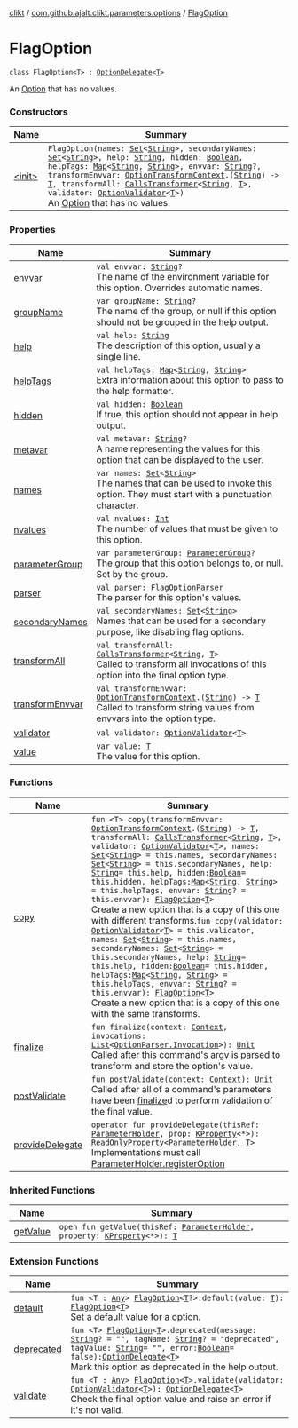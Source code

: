 [clikt](../../index.md) / [com.github.ajalt.clikt.parameters.options](../index.md) / [FlagOption](./index.md)

# FlagOption

`class FlagOption<T> : `[`OptionDelegate`](../-option-delegate/index.md)`<`[`T`](index.md#T)`>`

An [Option](../-option/index.md) that has no values.

### Constructors

| Name | Summary |
|---|---|
| [&lt;init&gt;](-init-.md) | `FlagOption(names: `[`Set`](https://kotlinlang.org/api/latest/jvm/stdlib/kotlin.collections/-set/index.html)`<`[`String`](https://kotlinlang.org/api/latest/jvm/stdlib/kotlin/-string/index.html)`>, secondaryNames: `[`Set`](https://kotlinlang.org/api/latest/jvm/stdlib/kotlin.collections/-set/index.html)`<`[`String`](https://kotlinlang.org/api/latest/jvm/stdlib/kotlin/-string/index.html)`>, help: `[`String`](https://kotlinlang.org/api/latest/jvm/stdlib/kotlin/-string/index.html)`, hidden: `[`Boolean`](https://kotlinlang.org/api/latest/jvm/stdlib/kotlin/-boolean/index.html)`, helpTags: `[`Map`](https://kotlinlang.org/api/latest/jvm/stdlib/kotlin.collections/-map/index.html)`<`[`String`](https://kotlinlang.org/api/latest/jvm/stdlib/kotlin/-string/index.html)`, `[`String`](https://kotlinlang.org/api/latest/jvm/stdlib/kotlin/-string/index.html)`>, envvar: `[`String`](https://kotlinlang.org/api/latest/jvm/stdlib/kotlin/-string/index.html)`?, transformEnvvar: `[`OptionTransformContext`](../-option-transform-context/index.md)`.(`[`String`](https://kotlinlang.org/api/latest/jvm/stdlib/kotlin/-string/index.html)`) -> `[`T`](index.md#T)`, transformAll: `[`CallsTransformer`](../-calls-transformer.md)`<`[`String`](https://kotlinlang.org/api/latest/jvm/stdlib/kotlin/-string/index.html)`, `[`T`](index.md#T)`>, validator: `[`OptionValidator`](../-option-validator.md)`<`[`T`](index.md#T)`>)`<br>An [Option](../-option/index.md) that has no values. |

### Properties

| Name | Summary |
|---|---|
| [envvar](envvar.md) | `val envvar: `[`String`](https://kotlinlang.org/api/latest/jvm/stdlib/kotlin/-string/index.html)`?`<br>The name of the environment variable for this option. Overrides automatic names. |
| [groupName](group-name.md) | `var groupName: `[`String`](https://kotlinlang.org/api/latest/jvm/stdlib/kotlin/-string/index.html)`?`<br>The name of the group, or null if this option should not be grouped in the help output. |
| [help](help.md) | `val help: `[`String`](https://kotlinlang.org/api/latest/jvm/stdlib/kotlin/-string/index.html)<br>The description of this option, usually a single line. |
| [helpTags](help-tags.md) | `val helpTags: `[`Map`](https://kotlinlang.org/api/latest/jvm/stdlib/kotlin.collections/-map/index.html)`<`[`String`](https://kotlinlang.org/api/latest/jvm/stdlib/kotlin/-string/index.html)`, `[`String`](https://kotlinlang.org/api/latest/jvm/stdlib/kotlin/-string/index.html)`>`<br>Extra information about this option to pass to the help formatter. |
| [hidden](hidden.md) | `val hidden: `[`Boolean`](https://kotlinlang.org/api/latest/jvm/stdlib/kotlin/-boolean/index.html)<br>If true, this option should not appear in help output. |
| [metavar](metavar.md) | `val metavar: `[`String`](https://kotlinlang.org/api/latest/jvm/stdlib/kotlin/-string/index.html)`?`<br>A name representing the values for this option that can be displayed to the user. |
| [names](names.md) | `var names: `[`Set`](https://kotlinlang.org/api/latest/jvm/stdlib/kotlin.collections/-set/index.html)`<`[`String`](https://kotlinlang.org/api/latest/jvm/stdlib/kotlin/-string/index.html)`>`<br>The names that can be used to invoke this option. They must start with a punctuation character. |
| [nvalues](nvalues.md) | `val nvalues: `[`Int`](https://kotlinlang.org/api/latest/jvm/stdlib/kotlin/-int/index.html)<br>The number of values that must be given to this option. |
| [parameterGroup](parameter-group.md) | `var parameterGroup: `[`ParameterGroup`](../../com.github.ajalt.clikt.parameters.groups/-parameter-group/index.md)`?`<br>The group that this option belongs to, or null. Set by the group. |
| [parser](parser.md) | `val parser: `[`FlagOptionParser`](../../com.github.ajalt.clikt.parsers/-flag-option-parser/index.md)<br>The parser for this option's values. |
| [secondaryNames](secondary-names.md) | `val secondaryNames: `[`Set`](https://kotlinlang.org/api/latest/jvm/stdlib/kotlin.collections/-set/index.html)`<`[`String`](https://kotlinlang.org/api/latest/jvm/stdlib/kotlin/-string/index.html)`>`<br>Names that can be used for a secondary purpose, like disabling flag options. |
| [transformAll](transform-all.md) | `val transformAll: `[`CallsTransformer`](../-calls-transformer.md)`<`[`String`](https://kotlinlang.org/api/latest/jvm/stdlib/kotlin/-string/index.html)`, `[`T`](index.md#T)`>`<br>Called to transform all invocations of this option into the final option type. |
| [transformEnvvar](transform-envvar.md) | `val transformEnvvar: `[`OptionTransformContext`](../-option-transform-context/index.md)`.(`[`String`](https://kotlinlang.org/api/latest/jvm/stdlib/kotlin/-string/index.html)`) -> `[`T`](index.md#T)<br>Called to transform string values from envvars into the option type. |
| [validator](validator.md) | `val validator: `[`OptionValidator`](../-option-validator.md)`<`[`T`](index.md#T)`>` |
| [value](value.md) | `var value: `[`T`](index.md#T)<br>The value for this option. |

### Functions

| Name | Summary |
|---|---|
| [copy](copy.md) | `fun <T> copy(transformEnvvar: `[`OptionTransformContext`](../-option-transform-context/index.md)`.(`[`String`](https://kotlinlang.org/api/latest/jvm/stdlib/kotlin/-string/index.html)`) -> `[`T`](copy.md#T)`, transformAll: `[`CallsTransformer`](../-calls-transformer.md)`<`[`String`](https://kotlinlang.org/api/latest/jvm/stdlib/kotlin/-string/index.html)`, `[`T`](copy.md#T)`>, validator: `[`OptionValidator`](../-option-validator.md)`<`[`T`](copy.md#T)`>, names: `[`Set`](https://kotlinlang.org/api/latest/jvm/stdlib/kotlin.collections/-set/index.html)`<`[`String`](https://kotlinlang.org/api/latest/jvm/stdlib/kotlin/-string/index.html)`> = this.names, secondaryNames: `[`Set`](https://kotlinlang.org/api/latest/jvm/stdlib/kotlin.collections/-set/index.html)`<`[`String`](https://kotlinlang.org/api/latest/jvm/stdlib/kotlin/-string/index.html)`> = this.secondaryNames, help: `[`String`](https://kotlinlang.org/api/latest/jvm/stdlib/kotlin/-string/index.html)` = this.help, hidden: `[`Boolean`](https://kotlinlang.org/api/latest/jvm/stdlib/kotlin/-boolean/index.html)` = this.hidden, helpTags: `[`Map`](https://kotlinlang.org/api/latest/jvm/stdlib/kotlin.collections/-map/index.html)`<`[`String`](https://kotlinlang.org/api/latest/jvm/stdlib/kotlin/-string/index.html)`, `[`String`](https://kotlinlang.org/api/latest/jvm/stdlib/kotlin/-string/index.html)`> = this.helpTags, envvar: `[`String`](https://kotlinlang.org/api/latest/jvm/stdlib/kotlin/-string/index.html)`? = this.envvar): `[`FlagOption`](./index.md)`<`[`T`](copy.md#T)`>`<br>Create a new option that is a copy of this one with different transforms.`fun copy(validator: `[`OptionValidator`](../-option-validator.md)`<`[`T`](index.md#T)`> = this.validator, names: `[`Set`](https://kotlinlang.org/api/latest/jvm/stdlib/kotlin.collections/-set/index.html)`<`[`String`](https://kotlinlang.org/api/latest/jvm/stdlib/kotlin/-string/index.html)`> = this.names, secondaryNames: `[`Set`](https://kotlinlang.org/api/latest/jvm/stdlib/kotlin.collections/-set/index.html)`<`[`String`](https://kotlinlang.org/api/latest/jvm/stdlib/kotlin/-string/index.html)`> = this.secondaryNames, help: `[`String`](https://kotlinlang.org/api/latest/jvm/stdlib/kotlin/-string/index.html)` = this.help, hidden: `[`Boolean`](https://kotlinlang.org/api/latest/jvm/stdlib/kotlin/-boolean/index.html)` = this.hidden, helpTags: `[`Map`](https://kotlinlang.org/api/latest/jvm/stdlib/kotlin.collections/-map/index.html)`<`[`String`](https://kotlinlang.org/api/latest/jvm/stdlib/kotlin/-string/index.html)`, `[`String`](https://kotlinlang.org/api/latest/jvm/stdlib/kotlin/-string/index.html)`> = this.helpTags, envvar: `[`String`](https://kotlinlang.org/api/latest/jvm/stdlib/kotlin/-string/index.html)`? = this.envvar): `[`FlagOption`](./index.md)`<`[`T`](index.md#T)`>`<br>Create a new option that is a copy of this one with the same transforms. |
| [finalize](finalize.md) | `fun finalize(context: `[`Context`](../../com.github.ajalt.clikt.core/-context/index.md)`, invocations: `[`List`](https://kotlinlang.org/api/latest/jvm/stdlib/kotlin.collections/-list/index.html)`<`[`OptionParser.Invocation`](../../com.github.ajalt.clikt.parsers/-option-parser/-invocation/index.md)`>): `[`Unit`](https://kotlinlang.org/api/latest/jvm/stdlib/kotlin/-unit/index.html)<br>Called after this command's argv is parsed to transform and store the option's value. |
| [postValidate](post-validate.md) | `fun postValidate(context: `[`Context`](../../com.github.ajalt.clikt.core/-context/index.md)`): `[`Unit`](https://kotlinlang.org/api/latest/jvm/stdlib/kotlin/-unit/index.html)<br>Called after all of a command's parameters have been [finalize](../-option/finalize.md)d to perform validation of the final value. |
| [provideDelegate](provide-delegate.md) | `operator fun provideDelegate(thisRef: `[`ParameterHolder`](../../com.github.ajalt.clikt.core/-parameter-holder/index.md)`, prop: `[`KProperty`](https://kotlinlang.org/api/latest/jvm/stdlib/kotlin.reflect/-k-property/index.html)`<*>): `[`ReadOnlyProperty`](https://kotlinlang.org/api/latest/jvm/stdlib/kotlin.properties/-read-only-property/index.html)`<`[`ParameterHolder`](../../com.github.ajalt.clikt.core/-parameter-holder/index.md)`, `[`T`](index.md#T)`>`<br>Implementations must call [ParameterHolder.registerOption](../../com.github.ajalt.clikt.core/-parameter-holder/register-option.md) |

### Inherited Functions

| Name | Summary |
|---|---|
| [getValue](../-option-delegate/get-value.md) | `open fun getValue(thisRef: `[`ParameterHolder`](../../com.github.ajalt.clikt.core/-parameter-holder/index.md)`, property: `[`KProperty`](https://kotlinlang.org/api/latest/jvm/stdlib/kotlin.reflect/-k-property/index.html)`<*>): `[`T`](../-option-delegate/index.md#T) |

### Extension Functions

| Name | Summary |
|---|---|
| [default](../default.md) | `fun <T : `[`Any`](https://kotlinlang.org/api/latest/jvm/stdlib/kotlin/-any/index.html)`> `[`FlagOption`](./index.md)`<`[`T`](../default.md#T)`?>.default(value: `[`T`](../default.md#T)`): `[`FlagOption`](./index.md)`<`[`T`](../default.md#T)`>`<br>Set a default value for a option. |
| [deprecated](../deprecated.md) | `fun <T> `[`FlagOption`](./index.md)`<`[`T`](../deprecated.md#T)`>.deprecated(message: `[`String`](https://kotlinlang.org/api/latest/jvm/stdlib/kotlin/-string/index.html)`? = "", tagName: `[`String`](https://kotlinlang.org/api/latest/jvm/stdlib/kotlin/-string/index.html)`? = "deprecated", tagValue: `[`String`](https://kotlinlang.org/api/latest/jvm/stdlib/kotlin/-string/index.html)` = "", error: `[`Boolean`](https://kotlinlang.org/api/latest/jvm/stdlib/kotlin/-boolean/index.html)` = false): `[`OptionDelegate`](../-option-delegate/index.md)`<`[`T`](../deprecated.md#T)`>`<br>Mark this option as deprecated in the help output. |
| [validate](../validate.md) | `fun <T : `[`Any`](https://kotlinlang.org/api/latest/jvm/stdlib/kotlin/-any/index.html)`> `[`FlagOption`](./index.md)`<`[`T`](../validate.md#T)`>.validate(validator: `[`OptionValidator`](../-option-validator.md)`<`[`T`](../validate.md#T)`>): `[`OptionDelegate`](../-option-delegate/index.md)`<`[`T`](../validate.md#T)`>`<br>Check the final option value and raise an error if it's not valid. |
